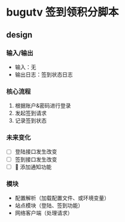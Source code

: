# bugutv 签到领积分脚本

## design

### 输入/输出

- 输入：无
- 输出日志：签到状态日志

### 核心流程

1. 根据账户&密码进行登录
2. 发起签到请求
3. 记录签到状态


### 未来变化

- [ ] 登陆接口发生改变
- [ ] 签到接口发生改变
- [ ] 📢 添加通知功能

### 模块

- 配置解析（加载配置文件、或环境变量）
- 站点模块（登陆、签到功能）
- 网络客户端（处理请求）